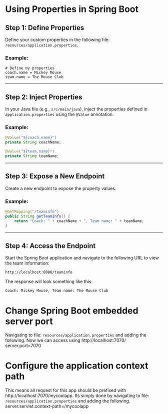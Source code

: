# Using Properties in Spring Boot

## Step 1: Define Properties
Define your custom properties in the following file: `resources/application.properties`.

### Example:
```properties
# Define my properties
coach.name = Mickey Mouse
team.name = The Mouse Club
```

---

## Step 2: Inject Properties
In your Java file (e.g., `src/main/java`), inject the properties defined in `application.properties` using the `@Value` annotation.

### Example:
```java
@Value("${coach.name}")
private String coachName;

@Value("${team.name}")
private String teamName;
```

---

## Step 3: Expose a New Endpoint
Create a new endpoint to expose the property values.

### Example:
```java
@GetMapping("/teaminfo")
public String getTeamInfo() {
    return "Coach: " + coachName + ", Team name: " + teamName;
}
```

---

## Step 4: Access the Endpoint
Start the Spring Boot application and navigate to the following URL to view the team information:
```
http://localhost:8080/teaminfo
```

The response will look something like this:
```
Coach: Mickey Mouse, Team name: The Mouse Club
```


# Change Spring Boot embedded server port
Navigating to file: `resources/application.properties` and adding the following. Now we can access using http://localhost:7070/
server.port=7070

# Configure the application context path
This means all request for this app should be prefixed with http://localhost:7070/mycoolapp. Its simply done by navigating to file: `resources/application.properties` and adding the following.
server.servlet.context-path=/mycoolapp
